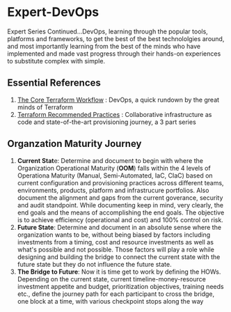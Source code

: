 # Expert-DevOps
Expert Series Continued...DevOps, learning through the popular tools, platforms and frameworks, to get the best of the best technololgies around, and most importantly learning from the best of the minds who have implemented and made vast progress through their hands-on experiences to substitute complex with simple. 

## Essential References
1. [The Core Terraform Workflow](https://www.terraform.io/guides/core-workflow.html) : DevOps, a quick rundown by the great minds of Terraform
2. [Terraform Recommended Practices](https://www.terraform.io/docs/cloud/guides/recommended-practices/index.html) : Collaborative infrastructure as code and state-of-the-art provisioning journey, a 3 part series

## Organzation Maturity Journey
1. **Current Stat**e: Determine and document to begin with where the Organization Operational Maturity (**OOM**) falls within the 4 levels of Operationa Maturity (Manual, Semi-Automated, IaC, CIaC) based on current configuration and provisioning practices across different teams, environments, products, platform and infrastrucure portfolios. Also document the alignment and gaps from the current goverance, security and audit standpoint. While documenting keep in mind, very clearly, the end goals and the means of accomplishing the end goals. The objective is to achieve efficiency (operational and cost) and 100% control on risk.
2. **Future State**: Determine and document in an absolute sense where the organization wants to be, without being biased by factors including investments from a timing, cost and resource investments as well as what's possible and not possible. Those factors will play a role while designing and building the bridge to connect the current state with the future state but they do not influence the future state.
3. **The Bridge to Future**: Now it is time get to work by defining the HOWs. Depending on the current state, current timeline-money-resource investment appetite and budget, prioritization objectives, training needs etc., define the journey path for each participant to cross the bridge, one block at a time, with various checkpoint stops along the way
